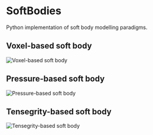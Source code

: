 # SoftBodies
Python implementation of soft body modelling paradigms.

## Voxel-based soft body
![Voxel-based soft body](./img/voxel.gif)

## Pressure-based soft body
![Pressure-based soft body](./img/pressure.gif)

## Tensegrity-based soft body
![Tensegrity-based soft body](./img/tensegrity.gif)
